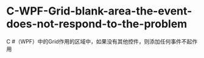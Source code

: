 # C-WPF-Grid-blank-area-the-event-does-not-respond-to-the-problem
C #（WPF）中的Grid作用的区域中，如果没有其他控件，则添加任何事件不起作用
